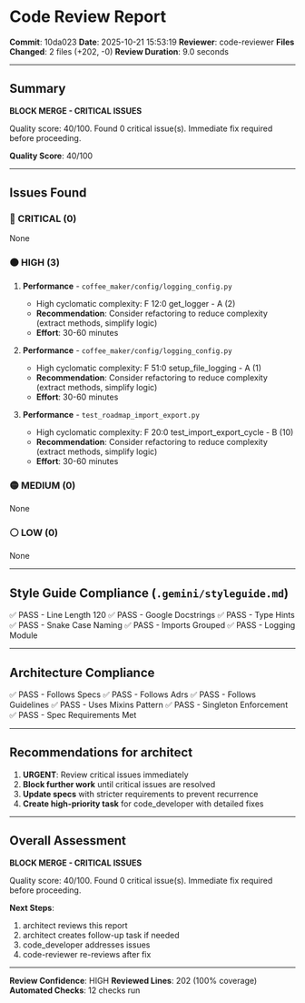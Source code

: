 # Code Review Report

**Commit**: 10da023
**Date**: 2025-10-21 15:53:19
**Reviewer**: code-reviewer
**Files Changed**: 2 files (+202, -0)
**Review Duration**: 9.0 seconds

---

## Summary

**BLOCK MERGE - CRITICAL ISSUES**

Quality score: 40/100. Found 0 critical issue(s). Immediate fix required before proceeding.

**Quality Score**: 40/100

---

## Issues Found

### 🔴 CRITICAL (0)

None

### 🟠 HIGH (3)

1. **Performance** - `coffee_maker/config/logging_config.py`
   - High cyclomatic complexity: F 12:0 get_logger - A (2)
   - **Recommendation**: Consider refactoring to reduce complexity (extract methods, simplify logic)
   - **Effort**: 30-60 minutes

2. **Performance** - `coffee_maker/config/logging_config.py`
   - High cyclomatic complexity: F 51:0 setup_file_logging - A (1)
   - **Recommendation**: Consider refactoring to reduce complexity (extract methods, simplify logic)
   - **Effort**: 30-60 minutes

3. **Performance** - `test_roadmap_import_export.py`
   - High cyclomatic complexity: F 20:0 test_import_export_cycle - B (10)
   - **Recommendation**: Consider refactoring to reduce complexity (extract methods, simplify logic)
   - **Effort**: 30-60 minutes

### 🟡 MEDIUM (0)

None

### ⚪ LOW (0)

None

---

## Style Guide Compliance (`.gemini/styleguide.md`)

✅ PASS - Line Length 120
✅ PASS - Google Docstrings
✅ PASS - Type Hints
✅ PASS - Snake Case Naming
✅ PASS - Imports Grouped
✅ PASS - Logging Module

---

## Architecture Compliance

✅ PASS - Follows Specs
✅ PASS - Follows Adrs
✅ PASS - Follows Guidelines
✅ PASS - Uses Mixins Pattern
✅ PASS - Singleton Enforcement
✅ PASS - Spec Requirements Met

---

## Recommendations for architect


1. **URGENT**: Review critical issues immediately
2. **Block further work** until critical issues are resolved
3. **Update specs** with stricter requirements to prevent recurrence
4. **Create high-priority task** for code_developer with detailed fixes

---

## Overall Assessment

**BLOCK MERGE - CRITICAL ISSUES**

Quality score: 40/100. Found 0 critical issue(s). Immediate fix required before proceeding.

**Next Steps**:
1. architect reviews this report
2. architect creates follow-up task if needed
3. code_developer addresses issues
4. code-reviewer re-reviews after fix

---

**Review Confidence**: HIGH
**Reviewed Lines**: 202 (100% coverage)
**Automated Checks**: 12 checks run
